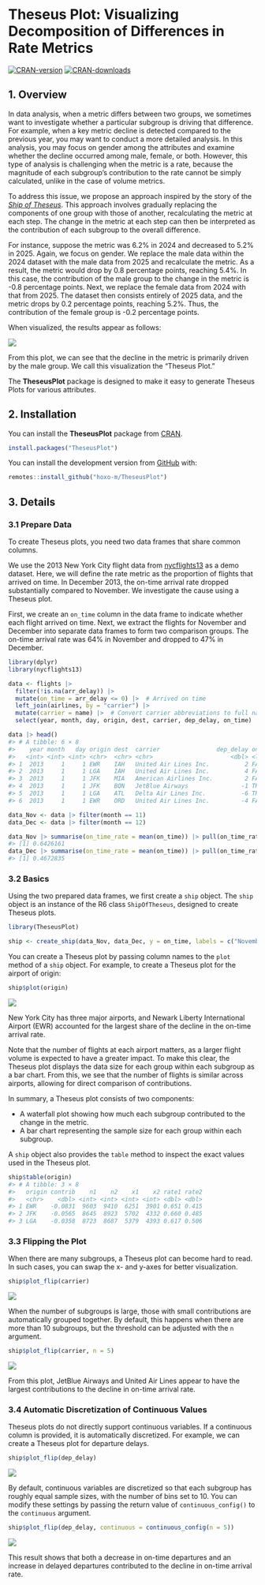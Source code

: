 
<!-- README.md is generated from README.Rmd. Please edit that file -->

# Theseus Plot: Visualizing Decomposition of Differences in Rate Metrics

<!-- badges: start -->

[![CRAN-version](https://www.r-pkg.org/badges/version/TheseusPlot)](https://cran.r-project.org/package=TheseusPlot)
[![CRAN-downloads](https://cranlogs.r-pkg.org/badges/TheseusPlot)](https://cran.r-project.org/package=TheseusPlot)
<!-- badges: end -->

## 1. Overview

In data analysis, when a metric differs between two groups, we sometimes
want to investigate whether a particular subgroup is driving that
difference. For example, when a key metric decline is detected compared
to the previous year, you may want to conduct a more detailed analysis.
In this analysis, you may focus on gender among the attributes and
examine whether the decline occurred among male, female, or both.
However, this type of analysis is challenging when the metric is a rate,
because the magnitude of each subgroup’s contribution to the rate cannot
be simply calculated, unlike in the case of volume metrics.

To address this issue, we propose an approach inspired by the story of
the *[Ship of Theseus](https://en.wikipedia.org/wiki/Ship_of_Theseus)*.
This approach involves gradually replacing the components of one group
with those of another, recalculating the metric at each step. The change
in the metric at each step can then be interpreted as the contribution
of each subgroup to the overall difference.

For instance, suppose the metric was 6.2% in 2024 and decreased to 5.2%
in 2025. Again, we focus on gender. We replace the male data within the
2024 dataset with the male data from 2025 and recalculate the metric. As
a result, the metric would drop by 0.8 percentage points, reaching 5.4%.
In this case, the contribution of the male group to the change in the
metric is -0.8 percentage points. Next, we replace the female data from
2024 with that from 2025. The dataset then consists entirely of 2025
data, and the metric drops by 0.2 percentage points, reaching 5.2%.
Thus, the contribution of the female group is -0.2 percentage points.

When visualized, the results appear as follows:

![](man/figures/README-overview-1.png)<!-- -->

From this plot, we can see that the decline in the metric is primarily
driven by the male group. We call this visualization the “Theseus Plot.”

The **TheseusPlot** package is designed to make it easy to generate
Theseus Plots for various attributes.

## 2. Installation

You can install the **TheseusPlot** package from
[CRAN](https://cran.r-project.org/package=TheseusPlot).

``` r
install.packages("TheseusPlot")
```

You can install the development version from
[GitHub](https://github.com/hoxo-m/TheseusPlot) with:

``` r
remotes::install_github("hoxo-m/TheseusPlot")
```

## 3. Details

### 3.1 Prepare Data

To create Theseus plots, you need two data frames that share common
columns.

We use the 2013 New York City flight data from
[nycflights13](https://cran.r-project.org/package=nycflights13) as a
demo dataset. Here, we will define the rate metric as the proportion of
flights that arrived on time. In December 2013, the on-time arrival rate
dropped substantially compared to November. We investigate the cause
using a Theseus plot.

First, we create an `on_time` column in the data frame to indicate
whether each flight arrived on time. Next, we extract the flights for
November and December into separate data frames to form two comparison
groups. The on-time arrival rate was 64% in November and dropped to 47%
in December.

``` r
library(dplyr)
library(nycflights13)

data <- flights |> 
  filter(!is.na(arr_delay)) |>
  mutate(on_time = arr_delay <= 0) |>  # Arrived on time
  left_join(airlines, by = "carrier") |>
  mutate(carrier = name) |>  # Convert carrier abbreviations to full names
  select(year, month, day, origin, dest, carrier, dep_delay, on_time)

data |> head()
#> # A tibble: 6 × 8
#>    year month   day origin dest  carrier                dep_delay on_time
#>   <int> <int> <int> <chr>  <chr> <chr>                      <dbl> <lgl>  
#> 1  2013     1     1 EWR    IAH   United Air Lines Inc.          2 FALSE  
#> 2  2013     1     1 LGA    IAH   United Air Lines Inc.          4 FALSE  
#> 3  2013     1     1 JFK    MIA   American Airlines Inc.         2 FALSE  
#> 4  2013     1     1 JFK    BQN   JetBlue Airways               -1 TRUE   
#> 5  2013     1     1 LGA    ATL   Delta Air Lines Inc.          -6 TRUE   
#> 6  2013     1     1 EWR    ORD   United Air Lines Inc.         -4 FALSE

data_Nov <- data |> filter(month == 11)
data_Dec <- data |> filter(month == 12)

data_Nov |> summarise(on_time_rate = mean(on_time)) |> pull(on_time_rate)
#> [1] 0.6426161
data_Dec |> summarise(on_time_rate = mean(on_time)) |> pull(on_time_rate)
#> [1] 0.4672835
```

### 3.2 Basics

Using the two prepared data frames, we first create a `ship` object. The
`ship` object is an instance of the R6 class `ShipOfTheseus`, designed
to create Theseus plots.

``` r
library(TheseusPlot)

ship <- create_ship(data_Nov, data_Dec, y = on_time, labels = c("November", "December"))
```

You can create a Theseus plot by passing column names to the `plot`
method of a `ship` object. For example, to create a Theseus plot for the
airport of origin:

``` r
ship$plot(origin)
```

![](man/figures/README-plot_origin-1.png)<!-- -->

New York City has three major airports, and Newark Liberty International
Airport (EWR) accounted for the largest share of the decline in the
on-time arrival rate.

Note that the number of flights at each airport matters, as a larger
flight volume is expected to have a greater impact. To make this clear,
the Theseus plot displays the data size for each group within each
subgroup as a bar chart. From this, we see that the number of flights is
similar across airports, allowing for direct comparison of
contributions.

In summary, a Theseus plot consists of two components:

- A waterfall plot showing how much each subgroup contributed to the
  change in the metric.
- A bar chart representing the sample size for each group within each
  subgroup.

A `ship` object also provides the `table` method to inspect the exact
values used in the Theseus plot.

``` r
ship$table(origin)
#> # A tibble: 3 × 8
#>   origin contrib    n1    n2    x1    x2 rate1 rate2
#>   <chr>    <dbl> <int> <int> <int> <int> <dbl> <dbl>
#> 1 EWR    -0.0831  9603  9410  6251  3901 0.651 0.415
#> 2 JFK    -0.0565  8645  8923  5702  4332 0.660 0.485
#> 3 LGA    -0.0358  8723  8687  5379  4393 0.617 0.506
```

### 3.3 Flipping the Plot

When there are many subgroups, a Theseus plot can become hard to read.
In such cases, you can swap the x- and y-axes for better visualization.

``` r
ship$plot_flip(carrier)
```

![](man/figures/README-plot_carrier-1.png)<!-- -->

When the number of subgroups is large, those with small contributions
are automatically grouped together. By default, this happens when there
are more than 10 subgroups, but the threshold can be adjusted with the
`n` argument.

``` r
ship$plot_flip(carrier, n = 5)
```

![](man/figures/README-prot_carrier_n-1.png)<!-- -->

From this plot, JetBlue Airways and United Air Lines appear to have the
largest contributions to the decline in on-time arrival rate.

### 3.4 Automatic Discretization of Continuous Values

Theseus plots do not directly support continuous variables. If a
continuous column is provided, it is automatically discretized. For
example, we can create a Theseus plot for departure delays.

``` r
ship$plot_flip(dep_delay)
```

![](man/figures/README-plot_dep_delay-1.png)<!-- -->

By default, continuous variables are discretized so that each subgroup
has roughly equal sample sizes, with the number of bins set to 10. You
can modify these settings by passing the return value of
`continuous_config()` to the `continuous` argument.

``` r
ship$plot_flip(dep_delay, continuous = continuous_config(n = 5))
```

![](man/figures/README-plot_dep_delay_n-1.png)<!-- -->

This result shows that both a decrease in on-time departures and an
increase in delayed departures contributed to the decline in on-time
arrival rate.

